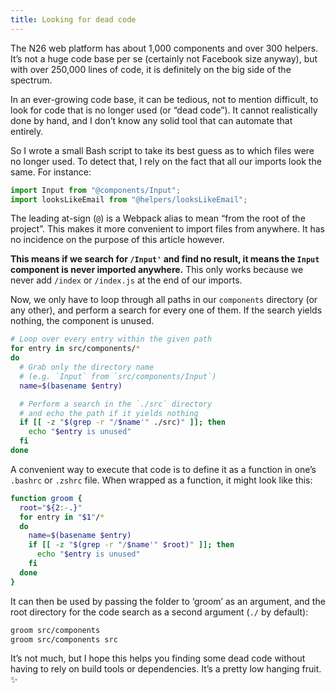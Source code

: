 ```yaml
---
title: Looking for dead code
---
```


The N26 web platform has about 1,000 components and over 300 helpers. It’s not a huge code base per se (certainly not Facebook size anyway), but with over 250,000 lines of code, it is definitely on the big side of the spectrum.

In an ever-growing code base, it can be tedious, not to mention difficult, to look for code that is no longer used (or “dead code”). It cannot realistically done by hand, and I don’t know any solid tool that can automate that entirely.

So I wrote a small Bash script to take its best guess as to which files were no longer used. To detect that, I rely on the fact that all our imports look the same. For instance:

```js
import Input from "@components/Input";
import looksLikeEmail from "@helpers/looksLikeEmail";
```

<p class="Info">The leading at-sign (<code>@</code>) is a Webpack alias to mean “from the root of the project”. This makes it more convenient to import files from anywhere. It has no incidence on the purpose of this article however.</p>

**This means if we search for `/Input'` and find no result, it means the `Input` component is never imported anywhere.** This only works because we never add `/index` or `/index.js` at the end of our imports.

Now, we only have to loop through all paths in our `components` directory (or any other), and perform a search for every one of them. If the search yields nothing, the component is unused.

```sh
# Loop over every entry within the given path
for entry in src/components/*
do
  # Grab only the directory name
  # (e.g. `Input` from `src/components/Input`)
  name=$(basename $entry)

  # Perform a search in the `./src` directory
  # and echo the path if it yields nothing
  if [[ -z "$(grep -r "/$name'" ./src)" ]]; then
    echo "$entry is unused"
  fi
done
```

A convenient way to execute that code is to define it as a function in one’s `.bashrc` or `.zshrc` file. When wrapped as a function, it might look like this:

```sh
function groom {
  root="${2:-.}"
  for entry in "$1"/*
  do
    name=$(basename $entry)
    if [[ -z "$(grep -r "/$name'" $root)" ]]; then
      echo "$entry is unused"
    fi
  done
}
```

It can then be used by passing the folder to ‘groom’ as an argument, and the root directory for the code search as a second argument (`./` by default):

```sh
groom src/components
groom src/components src
```

It’s not much, but I hope this helps you finding some dead code without having to rely on build tools or dependencies. It’s a pretty low hanging fruit. ✨
